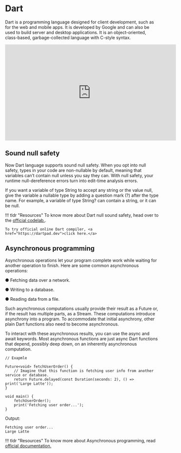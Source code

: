 # Dart

Dart is a programming language designed for client development, such as for the web and mobile apps. It is developed by Google and can also be used to build server and desktop applications. It is an object-oriented, class-based, garbage-collected language with C-style syntax.

<iframe width="560" height="315" src="https://www.youtube.com/embed/5F-6n_2XWR8" title="YouTube video player" frameborder="0" allow="accelerometer; autoplay; clipboard-write; encrypted-media; gyroscope; picture-in-picture" allowfullscreen></iframe>


## Sound null safety


Now Dart language supports sound null safety. When you opt into null safety, types in your code are non-nullable by default, meaning that variables can’t contain null unless you say they can. With null safety, your runtime null-dereference errors turn into edit-time analysis errors.

If you want a variable of type String to accept any string or the value null, give the variable a nullable type by adding a question mark (?) after the type name. For example, a variable of type String? can contain a string, or it can be null.

!!! tldr "Resources"
    To know more about Dart null sound safety, head over to the <a href="https://dart.dev/codelabs/null-safety">official codelab.</a>.

    To try official online Dart compiler, <a href="https://dartpad.dev">click here.</a>


## Asynchronous programming

Asynchronous operations let your program complete work while waiting for another operation to finish. Here are some common asynchronous operations:

●   Fetching data over a network. 

●   Writing to a database. 

●   Reading data from a file. 

Such asynchronous computations usually provide their result as a Future or, if the result has multiple parts, as a Stream. These computations introduce asynchrony into a program. To accommodate that initial asynchrony, other plain Dart functions also need to become asynchronous.

To interact with these asynchronous results, you can use the async and await keywords. Most asynchronous functions are just async Dart functions that depend, possibly deep down, on an inherently asynchronous computation.

    // Exapmle 

    Future<void> fetchUserOrder() {
        // Imagine that this function is fetching user info from another service or database.
        return Future.delayed(const Duration(seconds: 2), () => print('Large Latte'));
    }

    void main() {
        fetchUserOrder();
        print('Fetching user order...');
    }

Output: 

    Fetching user order...
    Large Latte

!!! tldr "Resources"
    To know more about Asynchronous programming, read <a href="https://dart.dev/codelabs/async-await">official documentation.</a>

